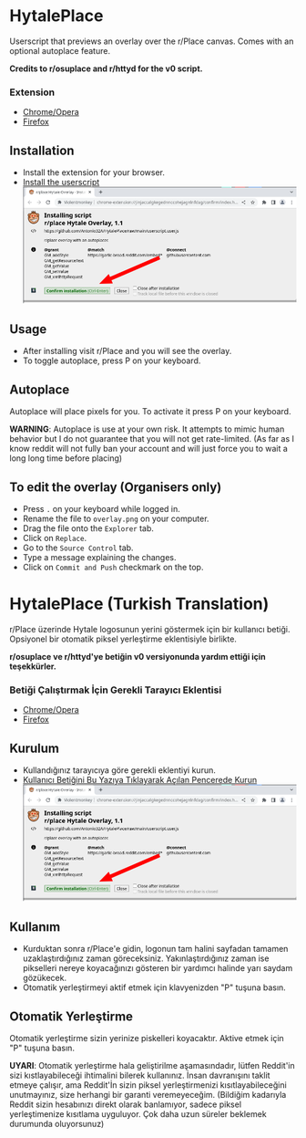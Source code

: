 # HytalePlace
Userscript that previews an overlay over the r/Place canvas. Comes with an optional autoplace feature.


**Credits to r/osuplace and r/httyd for the v0 script.**

### Extension
- [Chrome/Opera](https://chrome.google.com/webstore/detail/violentmonkey/jinjaccalgkegednnccohejagnlnfdag)
- [Firefox](https://addons.mozilla.org/en-US/firefox/addon/violentmonkey/)

## Installation
- Install the extension for your browser.
- [Install the userscript](https://github.com/Antonio32A/HytalePlace/raw/main/userscript.user.js)
![install](.github/images/install.png)

## Usage
- After installing visit r/Place and you will see the overlay.
- To toggle autoplace, press P on your keyboard.

## Autoplace
Autoplace will place pixels for you. To activate it press P on your keyboard.

**WARNING**: Autoplace is use at your own risk. It attempts to mimic human behavior but I do not guarantee that you will not get rate-limited. 
(As far as I know reddit will not fully ban your account and will just force you to wait a long long time before placing)

## To edit the overlay (Organisers only)
- Press `.` on your keyboard while logged in.
- Rename the file to `overlay.png` on your computer.
- Drag the file onto the `Explorer` tab.
- Click on `Replace`.
- Go to the `Source Control` tab.
- Type a message explaining the changes.
- Click on `Commit and Push` checkmark on the top.




# HytalePlace (Turkish Translation)
r/Place üzerinde Hytale logosunun yerini göstermek için bir kullanıcı betiği. Opsiyonel bir otomatik piksel yerleştirme eklentisiyle birlikte.


**r/osuplace ve r/httyd'ye betiğin v0 versiyonunda yardım ettiği için teşekkürler.**

### Betiği Çalıştırmak İçin Gerekli Tarayıcı Eklentisi
- [Chrome/Opera](https://chrome.google.com/webstore/detail/violentmonkey/jinjaccalgkegednnccohejagnlnfdag)
- [Firefox](https://addons.mozilla.org/en-US/firefox/addon/violentmonkey/)

## Kurulum
- Kullandığınız tarayıcıya göre gerekli eklentiyi kurun.
- [Kullanıcı Betiğini Bu Yazıya Tıklayarak Açılan Pencerede Kurun](https://github.com/Antonio32A/HytalePlace/raw/main/userscript.user.js)
![Kurulum İçin Resimli Anlatı](.github/images/install.png)

## Kullanım
- Kurduktan sonra r/Place'e gidin, logonun tam halini sayfadan tamamen uzaklaştırdığınız zaman göreceksiniz. Yakınlaştırdığınız zaman ise pikselleri nereye koyacağınızı gösteren bir yardımcı halinde yarı saydam gözükecek.
- Otomatik yerleştirmeyi aktif etmek için klavyenizden "P" tuşuna basın.

## Otomatik Yerleştirme
Otomatik yerleştirme sizin yerinize piskelleri koyacaktır. Aktive etmek için "P" tuşuna basın.

**UYARI**: Otomatik yerleştirme hala geliştirilme aşamasındadır, lütfen Reddit'in sizi kıstlayabileceği ihtimalini bilerek kullanınız. İnsan davranışını taklit etmeye çalışır, ama Reddit'İn sizin piksel yerleştirmenizi kısıtlayabileceğini unutmayınız, size herhangi bir garanti veremeyeceğim. 
(Bildiğim kadarıyla Reddit sizin hesabınızı direkt olarak banlamıyor, sadece piksel yerleştimenize kısıtlama uyguluyor. Çok daha uzun süreler beklemek durumunda oluyorsunuz)
